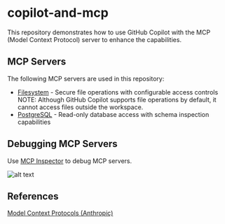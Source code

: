 # copilot-and-mcp

This repository demonstrates how to use GitHub Copilot with the MCP (Model Context Protocol) server to enhance the capabilities.

## MCP Servers
The following MCP servers are used in this repository:
- [Filesystem](https://github.com/modelcontextprotocol/servers/tree/main/src/filesystem) - Secure file operations with configurable access controls  
NOTE: Although GitHub Copilot supports file operations by default, it cannot access files outside the workspace.
- [PostgreSQL](https://github.com/modelcontextprotocol/servers-archived/tree/main/src/postgres) - Read-only database access with schema inspection capabilities


## Debugging MCP Servers
Use [MCP Inspector](https://github.com/modelcontextprotocol/inspector) to debug MCP servers.

![alt text](image.png)

## References
[Model Context Protocols (Anthropic)](https://modelcontextprotocol.io/examples)